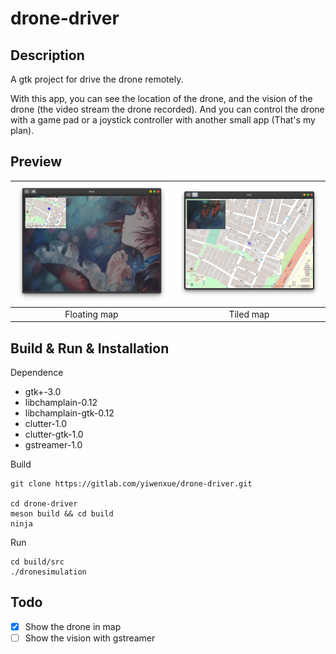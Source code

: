 # drone-driver

## Description

A gtk project for drive the drone remotely.

With this app, you can see the location of the drone, and the vision of the drone (the video stream the drone recorded). And you can control the drone with a game pad or a joystick controller with another small app (That's my plan). 

## Preview

| ![mapfloat](data/screen/mapfloat.png) | ![mapexpand](data/screen/mapexpand.png) |
| :----------------------------------------------------------: | :----------------------------------------------------------: |
|                         Floating map                         |                          Tiled map                           |

## Build & Run & Installation

Dependence

- gtk+-3.0
- libchamplain-0.12
- libchamplain-gtk-0.12
- clutter-1.0
- clutter-gtk-1.0
- gstreamer-1.0

Build

```shell
git clone https://gitlab.com/yiwenxue/drone-driver.git

cd drone-driver
meson build && cd build
ninja 
```

Run

```shell
cd build/src
./dronesimulation
```

## Todo

- [x] Show the drone in map
- [ ] Show the vision with gstreamer 
